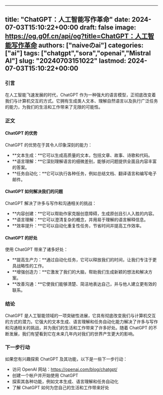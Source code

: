 
---
title: "ChatGPT：人工智能写作革命"
date: 2024-07-03T15:10:22+00:00
draft: false
image: https://og.g0f.cn/api/og?title=ChatGPT：人工智能写作革命
authors: ["naiveのai"]
categories: ["ai"]
tags: ["chatgpt","sora","openai","Mistral AI"]
slug: "20240703151022"
lastmod: 2024-07-03T15:10:22+00:00
---
### 引言

在人工智能飞速发展的时代，ChatGPT 作为一种强大的语言模型，正彻底改变着我们与计算机交互的方式。它拥有生成类人文本、理解自然语言以及执行广泛任务的能力，为我们的生活和工作带来了无限的可能性。

### 正文

#### ChatGPT 的优势

ChatGPT 的优势在于其令人印象深刻的能力：

- **文本生成：**它可以生成高质量的文本，包括文章、故事、诗歌和代码。
- **语言理解：**它深刻理解语言的细微差别，能够对问题提供全面且内容丰富的答案。
- **任务自动化：**它可以执行各种任务，例如总结文档、翻译语言和编写电子邮件。

#### ChatGPT 如何解决我们的问题

ChatGPT 解决了许多与写作和沟通相关的挑战：

- **内容创建：**它可以帮助作家克服创意障碍，生成原创且引人入胜的内容。
- **语言理解：**它可以澄清复杂的概念，并用易于理解的语言解释信息。
- **效率提升：**它可以自动化重复性任务，节省时间并提高工作效率。

#### ChatGPT 的好处

使用 ChatGPT 带来了诸多好处：

- **提高生产力：**通过自动化任务，它可以释放我们的时间，让我们专注于更具战略性的工作。
- **增强创造力：**它激发了我们的大脑，帮助我们生成新颖的想法和解决方案。
- **改善沟通：**它使我们能够清楚、简洁地表达自己，并与他人建立更有效的联系。

### 结论

ChatGPT 是人工智能领域的一项突破性进展，它具有彻底改变我们与计算机交互的方式的潜力。它强大的文本生成、语言理解和任务自动化能力解决了许多与写作和沟通相关的挑战，并为我们的生活和工作带来了许多好处。随着 ChatGPT 的不断发展，我们有望看到它在未来几年内对我们的世界产生更大的影响。

### 下一步行动

如果您有兴趣探索 ChatGPT 及其功能，以下是一些下一步行动：

- 访问 OpenAI 网站：https://openai.com/blog/chatgpt/
- 创建一个帐户并开始使用 ChatGPT
- 探索其各种功能，例如文本生成、语言理解和任务自动化
- 了解 ChatGPT 如何为您自己的生活和工作带来好处